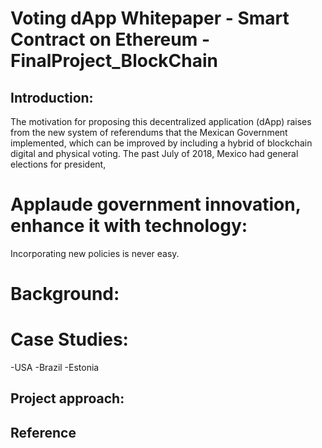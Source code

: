 # Voting dApp Whitepaper - Smart Contract on Ethereum - FinalProject_BlockChain
## Introduction:

The motivation for proposing this decentralized application (dApp) raises from the new system of referendums that the Mexican Government implemented, which can be improved by including a hybrid of blockchain digital and physical voting. The past July of 2018, Mexico had general elections for president, 

# Applaude government innovation, enhance it with technology:
Incorporating new policies is never easy.

# Background:

# Case Studies:
-USA
-Brazil
-Estonia

## Project approach:

## Reference
